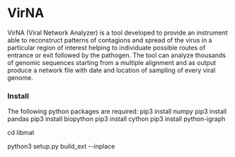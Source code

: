 # VirNA
 VirNA (Viral Network Analyzer) is a tool developed to provide an instrument able to reconstruct patterns of contagions and spread of the virus in a particular region of interest helping to individuate possible routes of entrance or exit followed by the pathogen. The tool can analyze thousands of genomic sequences starting from a multiple alignment and as output produce a network file with date and location of sampling of every viral genome.

### Install
The following python packages are required:
pip3 install numpy
pip3 install pandas
pip3 install biopython
pip3 install cython
pip3 install python-igraph

cd libmat

python3 setup.py build_ext --inplace